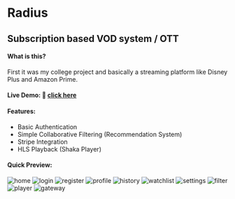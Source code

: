 # Radius

## Subscription based VOD system / OTT

#### What is this? <br/>

First it was my college project and basically a streaming platform like Disney Plus and Amazon Prime. <br/>

#### Live Demo: :red_circle: [click here](http://radiusenv.pythonanywhere.com/)

#### Features:

- Basic Authentication
- Simple Collaborative Filtering (Recommendation System)
- Stripe Integration
- HLS Playback (Shaka Player)

#### Quick Preview:

![home](https://github.com/sanbinary/radius/blob/master/qp/01.png)
![login](https://github.com/sanbinary/radius/blob/master/qp/02.png)
![register](https://github.com/sanbinary/radius/blob/master/qp/03.png)
![profile](https://github.com/sanbinary/radius/blob/master/qp/04.png)
![history](https://github.com/sanbinary/radius/blob/master/qp/05.png)
![watchlist](https://github.com/sanbinary/radius/blob/master/qp/06.png)
![settings](https://github.com/sanbinary/radius/blob/master/qp/07.png)
![filter](https://github.com/sanbinary/radius/blob/master/qp/08.png)
![player](https://github.com/sanbinary/radius/blob/master/qp/09.png)
![gateway](https://github.com/sanbinary/radius/blob/master/qp/10.png)
